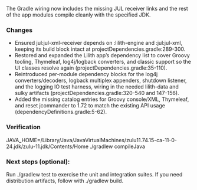 The Gradle wiring now includes the missing JUL receiver links and the rest of the app modules compile cleanly with the specified JDK.

### Changes

- Ensured jul:jul-xml-receiver depends on :lilith-engine and :jul:jul-xml, keeping its build block intact at projectDependencies.gradle:289-300.
- Restored and expanded the Lilith app’s dependency list to cover Groovy tooling, Thymeleaf, log4j/logback converters, and classic support so the UI classes resolve again (projectDependencies.gradle:35-110).
- Reintroduced per-module dependency blocks for the log4j converters/decoders, logback multiplex appenders, shutdown listener, and the logging IO test harness, wiring in the needed lilith-data and sulky artifacts (projectDependencies.gradle:320-540 and 147-156).
- Added the missing catalog entries for Groovy console/XML, Thymeleaf, and reset jcommander to 1.72 to match the existing API usage (dependencyDefinitions.gradle:5-62).
### Verification

JAVA_HOME=/Library/Java/JavaVirtualMachines/zulu11.74.15-ca-11-0-24.jdk/zulu-11.jdk/Contents/Home ./gradlew compileJava
### Next steps (optional):

Run ./gradlew test to exercise the unit and integration suites.
If you need distribution artifacts, follow with ./gradlew build.